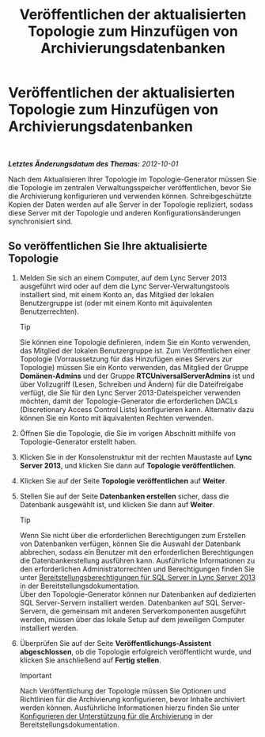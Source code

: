 ﻿---
title: Veröffentlichen der aktualisierten Topologie zum Hinzufügen von Archivierungsdatenbanken
TOCTitle: Veröffentlichen der aktualisierten Topologie zum Hinzufügen von Archivierungsdatenbanken
ms:assetid: 454c68df-2ef5-4b5f-a44c-4eee02635d45
ms:mtpsurl: https://technet.microsoft.com/de-de/library/JJ204860(v=OCS.15)
ms:contentKeyID: 49293858
ms.date: 05/19/2016
mtps_version: v=OCS.15
ms.translationtype: HT
---

# Veröffentlichen der aktualisierten Topologie zum Hinzufügen von Archivierungsdatenbanken

 

_**Letztes Änderungsdatum des Themas:** 2012-10-01_

Nach dem Aktualisieren Ihrer Topologie im Topologie-Generator müssen Sie die Topologie im zentralen Verwaltungsspeicher veröffentlichen, bevor Sie die Archivierung konfigurieren und verwenden können. Schreibgeschützte Kopien der Daten werden auf alle Server in der Topologie repliziert, sodass diese Server mit der Topologie und anderen Konfigurationsänderungen synchronisiert sind.

## So veröffentlichen Sie Ihre aktualisierte Topologie

1.  Melden Sie sich an einem Computer, auf dem Lync Server 2013 ausgeführt wird oder auf dem die Lync Server-Verwaltungstools installiert sind, mit einem Konto an, das Mitglied der lokalen Benutzergruppe ist (oder mit einem Konto mit äquivalenten Benutzerrechten).
    

    > [!TIP]
    > Sie können eine Topologie definieren, indem Sie ein Konto verwenden, das Mitglied der lokalen Benutzergruppe ist. Zum Veröffentlichen einer Topologie (Vorraussetzung für das Hinzufügen eines Servers zur Topologie) müssen Sie ein Konto verwenden, das Mitglied der Gruppe <STRONG>Domänen-Admins</STRONG> und der Gruppe <STRONG>RTCUniversalServerAdmins</STRONG> ist und über Vollzugriff (Lesen, Schreiben und Ändern) für die Dateifreigabe verfügt, die Sie für den Lync Server 2013-Dateispeicher verwenden möchten, damit der Topologie-Generator die erforderlichen DACLs (Discretionary Access Control Lists) konfigurieren kann. Alternativ dazu können Sie ein Konto mit äquivalenten Rechten verwenden.



2.  Öffnen Sie die Topologie, die Sie im vorigen Abschnitt mithilfe von Topologie-Generator erstellt haben.

3.  Klicken Sie in der Konsolenstruktur mit der rechten Maustaste auf **Lync Server 2013**, und klicken Sie dann auf **Topologie veröffentlichen**.

4.  Klicken Sie auf der Seite **Topologie veröffentlichen** auf **Weiter**.

5.  Stellen Sie auf der Seite **Datenbanken erstellen** sicher, dass die Datenbank ausgewählt ist, und klicken Sie dann auf **Weiter**.
    

    > [!TIP]
    > Wenn Sie nicht über die erforderlichen Berechtigungen zum Erstellen von Datenbanken verfügen, können Sie die Auswahl der Datenbank abbrechen, sodass ein Benutzer mit den erforderlichen Berechtigungen die Datenbankerstellung ausführen kann. Ausführliche Informationen zu den erforderlichen Administratorrechten und Berechtigungen finden Sie unter <A href="lync-server-2013-deployment-permissions-for-sql-server.md">Bereitstellungsberechtigungen für SQL Server in Lync Server 2013</A> in der Bereitstellungsdokumentation.<BR>Über den Topologie-Generator können nur Datenbanken auf dedizierten SQL Server-Servern installiert werden. Datenbanken auf SQL Server-Servern, die gemeinsam mit anderen Serverkomponenten ausgeführt werden, müssen über das lokale Setup auf dem jeweiligen Computer installiert werden.



6.  Überprüfen Sie auf der Seite **Veröffentlichungs-Assistent abgeschlossen**, ob die Topologie erfolgreich veröffentlicht wurde, und klicken Sie anschließend auf **Fertig stellen**.
    

    > [!IMPORTANT]
    > Nach Veröffentlichung der Topologie müssen Sie Optionen und Richtlinien für die Archivierung konfigurieren, bevor Inhalte archiviert werden können. Ausführliche Informationen hierzu finden Sie unter <A href="lync-server-2013-configuring-support-for-archiving.md">Konfigurieren der Unterstützung für die Archivierung</A> in der Bereitstellungsdokumentation.


